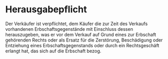 # Herausgabepflicht

Der Verkäufer ist verpflichtet, dem Käufer die zur Zeit des Verkaufs vorhandenen Erbschaftsgegenstände mit Einschluss dessen herauszugeben, was er vor dem Verkauf auf Grund eines zur Erbschaft gehörenden Rechts oder als Ersatz für die Zerstörung, Beschädigung oder Entziehung eines Erbschaftsgegenstands oder durch ein Rechtsgeschäft erlangt hat, das sich auf die Erbschaft bezog.